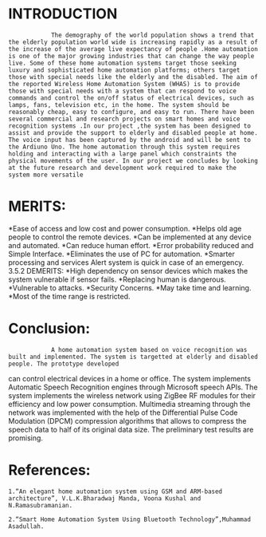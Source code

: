 # INTRODUCTION
                The demography of the world population shows a trend that the elderly population world wide is increasing rapidly as a result of the increase of the average live expectancy of people .Home automation is one of the major growing industries that can change the way people live. Some of these home automation systems target those seeking luxury and sophisticated home automation platforms; others target those with special needs like the elderly and the disabled. The aim of the reported Wireless Home Automation System (WHAS) is to provide those with special needs with a system that can respond to voice commands and control the on/off status of electrical devices, such as lamps, fans, television etc, in the home. The system should be reasonably cheap, easy to configure, and easy to run. There have been several commercial and research projects on smart homes and voice recognition systems .In our project ,the system has been designed to assist and provide the support to elderly and disabled people at home. The voice input has been captured by the android and will be sent to the Ardiuno Uno. The home automation through this system requires holding and interacting with a large panel which constraints the physical movements of the user. In our project we concludes by looking at the future research and development work required to make the system more versatile
# MERITS:
 *Ease of access and low cost and power consumption.
 *Helps old age people to control the remote devices. 
 *Can be implemented at any device and automated.
 *Can reduce human effort. 
 *Error probability reduced and Simple Interface.
 *Eliminates the use of PC for automation. 
 *Smarter processing and services Alert system is quick in case of an emergency.
3.5.2 DEMERITS:
 *High dependency on sensor devices which makes the system vulnerable if sensor fails. 
 *Replacing human is dangerous. 
 *Vulnerable to attacks.
 *Security Concerns.
 *May take time and learning.
 *Most of the time range is restricted.

# Conclusion:
                A home automation system based on voice recognition was built and implemented. The system is targetted at elderly and disabled people. The prototype developed 
can control electrical devices in a home or office. The system implements Automatic Speech Recognition engines through Microsoft speech APIs. The system implements the wireless network using ZigBee RF modules for their efficiency and low power consumption. Multimedia streaming through the network was implemented with the help of the Differential Pulse Code Modulation (DPCM) compression algorithms that allows to compress the speech data to half of its original data size. The preliminary test results are promising.


# References:
    1.“An elegant home automation system using GSM and ARM-based architecture”, V.L.K.Bharadwaj Manda, Voona Kushal and N.Ramasubramanian.

    2.“Smart Home Automation System Using Bluetooth Technology”,Muhammad Asadullah.
